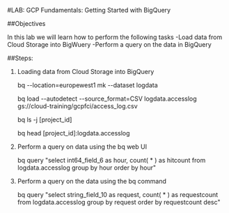 #LAB: GCP Fundamentals: Getting Started with BigQuery

##Objectives

In this lab we will learn how to perform the following tasks
	-Load data from Cloud Storage into BigWuery
	-Perform a query on the data in BigQuery

##Steps:

1.	Loading data from Cloud Storage into BigQuery
	
	bq --location=europewest1 mk --dataset logdata

	bq load --autodetect --source_format=CSV logdata.accesslog gs://cloud-training/gcpfci/access_log.csv

	bq ls -j [project_id]

	bq head [project_id]:logdata.accesslog

2. Perform a query on data using the bq web UI

	bq query "select int64_field_6 as hour, count( * ) as hitcount from logdata.accesslog group by hour order by hour"




3. Perform a query on the data using the bq command

	bq query "select string_field_10 as request, count( * ) as requestcount from logdata.accesslog group by request order by requestcount desc" 


